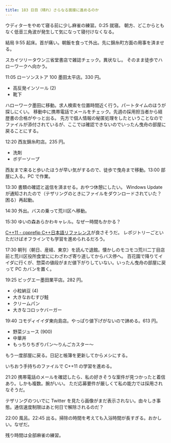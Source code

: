 ```yaml
---
title: 183 日目（晴れ）さらなる面接に進めるのか
--- 
```


ウディターをやめて寝る前に少し麻雀の練習。0:25 就寝。
朝方、どこからともなく低音三角波が発生して気になって寝付けなくなる。

結局 9:55 起床。首が痛い。朝飯を食って外出。先に錦糸町方面の用事を済ませる。

スカイツリータウン三省堂書店で雑誌チェック。異状なし。
そのまま徒歩でハローワークへ向かう。

11:05 ローソンストア 100 墨田太平店。330 円。

* 高反発インソール (2)
* 靴下

ハローワーク墨田に移動。求人検索を位置時間近く行う。パートタイムのほうが探しにくい。
移動中に携帯電話でメールをチェック。先週の採用担当者から経歴書の合格がやっと出る。
先方で個人情報の秘匿処理をしたということなのでファイルが添付されているが、ここでは確認できないのでいったん曳舟の部屋に戻ることにする。

12:20 西友錦糸町店。235 円。

* 洗剤
* ボデーソープ

西友まで来ると歩いたほうが早い気がするので、徒歩で曳舟まで移動。13:00 部屋に入る。PC で作業。

13:30 書類の確認と返信を済ませる。おやつ休憩にしたい。
Windows Update が通知されたので（テザリングのときにファイルをダウンロードされていた？ 困る）再起動。

14:30 外出。バスの乗って荒川区へ移動。

15:30 ゆいの森あらかわキャレル。なぜ一時間もかかる？

[C++11 - cpprefjp C++日本語リファレンス](https://cpprefjp.github.io/lang/cpp11.html)が良さそうだ。
レポジトリーごといただけばオフラインでも学習を進められるだろう。

17:30 朝刊（朝日、産経、東京）を読んで退館。懐かしのモコモコ荒川二丁目店前と荒川区役所食堂ににわざわざ寄り道してからバス停へ。
百花園で降りてイイダに行くが、惣菜の値段がまだ値下がりしていない。いったん曳舟の部屋に戻って PC カバンを置く。

19:25 ビッグエー墨田業平店。282 円。

* 小粒納豆 (4)
* 大きなおむすび鮭
* クリームパン
* 大きなコロッケバーガー

19:40 コモディイイダ東向島店。やっぱり値下げがないので諦める。613 円。

* 野菜ジュース (900)
* 中華丼
* もっちりちぎりパン～りんごカスター～

もう一度部屋に戻る。日記と帳簿を更新してからメシにする。

いちおう手持ちのファイルで C++11 の学習を進める。

21:20 携帯電話のメールを確認したら、私の好きそうな案件が見つかったと着信あり。しかも複数。腕がいい。
ただ応募要件が厳しくて私の能力では採用されなそうだ。

テザリングのついでに Twitter を見たら画像がまだ表示されない。由々しき事態。通信速度制限はあと何日で解除されるのだ？

22:00 風呂。22:45 出る。掃除の時間を考えても入浴時間が長すぎる。おかしい。なぜだ。

残り時間は全部麻雀の練習。

